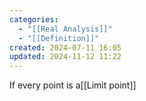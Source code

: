 ```yaml
---
categories:
  - "[[Real Analysis]]"
  - "[[Definition]]"
created: 2024-07-11 16:05
updated: 2024-11-12 11:22
---
```

If every point is a[[Limit point]]